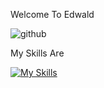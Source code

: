 Welcome To Edwald 

![github](https://img.shields.io/badge/GitHub-000000?style=for-the-badge&logo=GitHub&logoColor=white)

My Skills Are

[![My Skills](https://skills.thijs.gg/icons?i=js,css,html)](https://skills.thijs.gg) 


